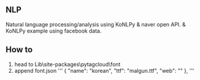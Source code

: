 ## NLP
Natural language processing/analysis using KoNLPy & naver open API.
& KoNLPy example using facebook data.

## How to
1. head to Lib\site-packages\pytagcloud\font
2. append font.json
'''
{
    "name": "korean",
    "ttf": "malgun.ttf",
    "web": ""
},
'''
